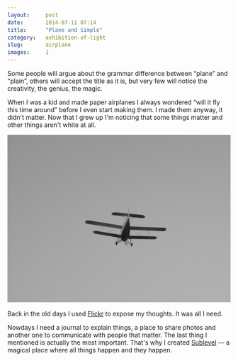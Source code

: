 ```yaml
---
layout:     post
date:       2014-07-11 07:14
title:      "Plane and Simple"
category:   exhibition-of-light
slug:       airplane
images:     1
---
```


Some people will argue about the grammar difference between “plane” and “plain”, others will accept the title as it is, but very few will notice the creativity, the genius, the magic.

When I was a kid and made paper airplanes I always wondered “will it fly this time around” before I even start making them. I made them anyway, it didn't matter. Now that I grew up I'm noticing that some things matter and other things aren't white at all.

**![Airplane](/images/hd/airplane.jpg)**

Back in the old days I used [Flickr](/photo/flickr.html) to expose my thoughts. It was all I need.

Nowdays I need a journal to explain things, a place to share photos and another one to communicate with people that matter. The last thing I mentioned is actually the most important. That's why I created [Sublevel](http://sublevel.net/) — a magical place where all things happen and they happen.